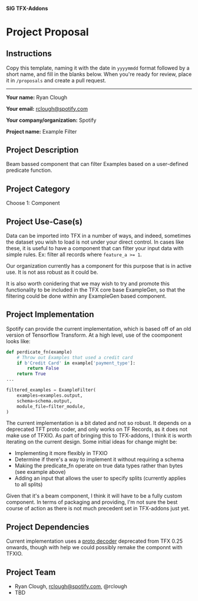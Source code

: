 #### SIG TFX-Addons
# Project Proposal
## Instructions
Copy this template, naming it with the date in `yyyymmdd` format followed by a short name, and fill in the blanks below.
When you're ready for review, place it in `/proposals` and create a pull request.

---

**Your name:** Ryan Clough

**Your email:** rclough@spotify.com

**Your company/organization:** Spotify

**Project name:** Example Filter

## Project Description
Beam bassed component that can filter Examples based on a user-defined predicate function.

## Project Category
Choose 1: Component

## Project Use-Case(s)
Data can be imported into TFX in a number of ways, and indeed, sometimes the dataset you wish to load is not under your direct 
control. In cases like these, it is useful to have a component that can filter your input data with simple rules. Ex: filter 
all records where `feature_a >= 1`. 

Our organization currently has a component for this purpose that is in active use. It is not ass robust as it could be.

It is also worth conidering that we may wish to try and promote this functionality to be included in the TFX core base ExampleGen,
so that the filtering could be done within any ExampleGen based component.

## Project Implementation
Spotify can provide the current implementation, which is based off of an old version of Tensorflow Transform. At a high level, use
of the coomponent looks like:

```python
def perdicate_fn(example)
    # Throw out Examples that used a credit card
    if b'Credit Card' in example['payment_type']:
        return False
    return True
...

filtered_examples = ExampleFilter(
    examples=examples.output,
    schema=schema.output,
    module_file=filter_module,
)
```

The current implementation is a bit dated and not so robust. It depends on a deprecated TFT proto coder, and only works on
TF Records, as it does not make use of TFXIO. As part of bringing this to TFX-addons, I think it is worth iterating on the
current design. Some initial ideas for change might be:

* Implementing it more flexibly in TFXIO
* Determine if there's a way to implement it without requiring a schema
* Making the predicate_fn operate on true data types rather than bytes (see example above)
* Adding an input that allows the user to specify splits (currently applies to all splits)

Given that it's a beam component, I think it will have to be a fully custom component. In terms of packaging and providing,
I'm not sure the best course of action as there is not much precedent set in TFX-addons just yet.

## Project Dependencies
Current implementation uses a [proto decoder](https://github.com/tensorflow/transform/blob/v0.24.1/tensorflow_transform/coders/example_proto_coder.py#L329-L339)
deprecated from TFX 0.25 onwards, though with help we could possibly remake the componnt with TFXIO.

## Project Team
* Ryan Clough, rclough@spotify.com, @rclough
* TBD
